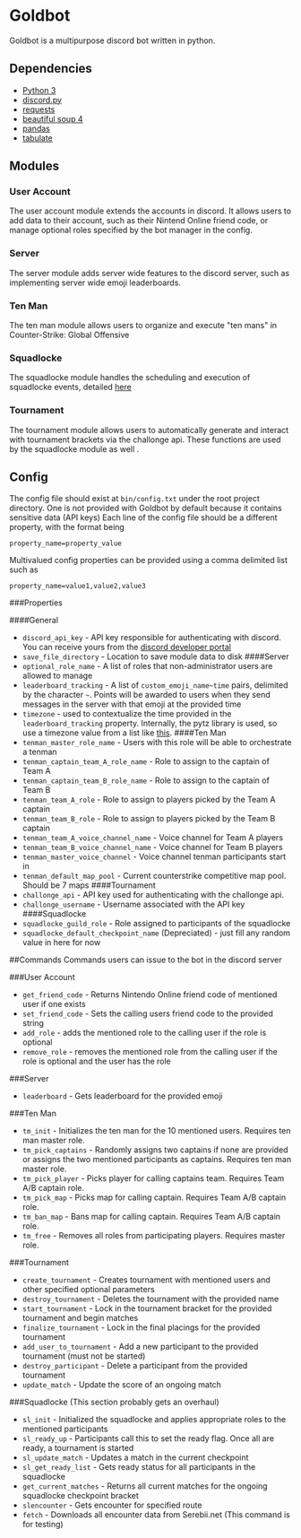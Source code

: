 # Goldbot
Goldbot is a multipurpose discord bot written in python.

## Dependencies
* [Python 3](https://www.python.org/download/releases/3.0/)
* [discord.py](https://discordpy.readthedocs.io/en/latest/)
* [requests](https://requests.readthedocs.io/en/master/)
* [beautiful soup 4](https://www.crummy.com/software/BeautifulSoup/bs4/doc/)
* [pandas](https://pandas.pydata.org/)
* [tabulate](https://pypi.org/project/tabulate/)

## Modules
### User Account
The user account module extends the accounts in discord. It allows users to add data to their account, such as
their Nintend Online friend code, or manage optional roles specified by the bot manager in the config.

### Server
The server module adds server wide features to the discord server, such as implementing server wide emoji leaderboards.

### Ten Man
The ten man module allows users to organize and execute "ten mans" in Counter-Strike: Global Offensive

### Squadlocke
The squadlocke module handles the scheduling and execution of squadlocke events, detailed [here](https://docs.google.com/document/d/1-VDLuM0DBJ0rzIAJNH5SdxxCFi18tRO-sq-76Z4DcOc/edit?usp=sharing)

### Tournament
The tournament module allows users to automatically generate and interact with tournament brackets via the challonge api.
These functions are used by the squadlocke module as well .

## Config
The config file should exist at `bin/config.txt` under the root project directory. One is not provided with Goldbot by
default because it contains sensitive data (API keys)
Each line of the config file should be a different property, with the format being

`property_name=property_value`

Multivalued config properties can be provided using a comma delimited list such as

`property_name=value1,value2,value3`

###Properties

####General
* `discord_api_key` - API key responsible for authenticating with discord. You can receive yours from the 
[discord developer portal](https://discordapp.com/developers/applications/)
* `save_file_directory` - Location to save module data to disk
####Server
* `optional_role_name` - A list of roles that non-administrator users are allowed to manage
* `leaderboard_tracking` - A list of `custom_emoji_name~time` pairs, delimited by the character `~`. Points will be awarded
 to users when they send messages in the server with that emoji at the provided time
* `timezone` - used to contextualize the time provided in the `leaderboard_tracking` property. Internally, the pytz
library is used, so use a timezone value from a list like [this](https://stackoverflow.com/questions/13866926/is-there-a-list-of-pytz-timezones).
####Ten Man
* `tenman_master_role_name` - Users with this role will be able to orchestrate a tenman
* `tenman_captain_team_A_role_name` - Role to assign to the captain of Team A
* `tenman_captain_team_B_role_name` - Role to assign to the captain of Team B
* `tenman_team_A_role` - Role to assign to players picked by the Team A captain
* `tenman_team_B_role` - Role to assign to players picked by the Team B captain
* `tenman_team_A_voice_channel_name` - Voice channel for Team A players
* `tenman_team_B_voice_channel_name` - Voice channel for Team B players
* `tenman_master_voice_channel` - Voice channel tenman participants start in
* `tenman_default_map_pool` - Current counterstrike competitive map pool. Should be 7 maps
####Tournament
* `challonge_api` - API key used for authenticating with the challonge api.
* `challonge_username` - Username associated with the API key
####Squadlocke
* `squadlocke_guild_role` - Role assigned to participants of the squadlocke
* `squadlocke_default_checkpoint_name` (Depreciated) - just fill any random value in here for now

##Commands
Commands users can issue to the bot in the discord server

###User Account

* `get_friend_code` - Returns Nintendo Online friend code of mentioned user if one exists
* `set_friend_code` - Sets the calling users friend code to the provided string
* `add_role` - adds the mentioned role to the calling user if the role is optional
* `remove_role` - removes the mentioned role from the calling user if the role is optional and the user has the role

###Server

* `leaderboard` - Gets leaderboard for the provided emoji

###Ten Man

* `tm_init` - Initializes the ten man for the 10 mentioned users. Requires ten man master role.
* `tm_pick_captains` - Randomly assigns two captains if none are provided or assigns the two mentioned participants as
captains. Requires ten man master role.
* `tm_pick_player` - Picks player for calling captains team. Requires Team A/B captain role.
* `tm_pick_map` - Picks map for calling captain. Requires Team A/B captain role.
* `tm_ban_map` - Bans map for calling captain. Requires Team A/B captain role.
* `tm_free` - Removes all roles from participating players. Requires master role.

###Tournament
* `create_tournament` - Creates tournament with mentioned users and other specified optional parameters
* `destroy_tournament` - Deletes the tournament with the provided name
* `start_tournament` - Lock in the tournament bracket for the provided tournament and begin matches
* `finalize_tournament` - Lock in the final placings for the provided tournament
* `add_user_to_tournament` - Add a new participant to the provided tournament (must not be started)
* `destroy_participant` - Delete a participant from the provided tournament
* `update_match` - Update the score of an ongoing match

###Squadlocke (This section  probably gets an overhaul)
* `sl_init` - Initialized the squadlocke and applies appropriate roles to the mentioned participants
* `sl_ready_up` - Participants call this to set the ready flag. Once all are ready, a tournament is started
* `sl_update_match` - Updates a match in the current checkpoint
* `sl_get_ready_list` - Gets ready status for all participants in the squadlocke
* `get_current_matches` - Returns all current matches for the ongoing squadlocke checkpoint bracket
* `slencounter` - Gets encounter for specified route
* `fetch` - Downloads all encounter data from Serebii.net (This command is for testing)


